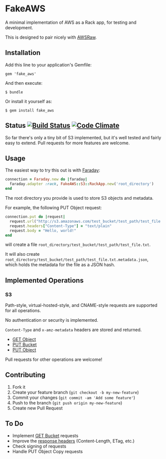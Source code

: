 # FakeAWS

A minimal implementation of AWS as a Rack app, for testing and development.

This is designed to pair nicely with [AWSRaw](https://github.com/envato/awsraw).


## Installation

Add this line to your application's Gemfile:

    gem 'fake_aws'

And then execute:

    $ bundle

Or install it yourself as:

    $ gem install fake_aws


## Status [![Build Status](https://travis-ci.org/envato/fake_aws.png)](https://travis-ci.org/envato/fake_aws) [![Code Climate](https://codeclimate.com/github/envato/fake_aws.png)](https://codeclimate.com/github/envato/fake_aws)

So far there's only a tiny bit of S3 implemented, but it's well tested and
fairly easy to extend. Pull requests for more features are welcome.


## Usage

The easiest way to try this out is with [Faraday](https://github.com/lostisland/faraday):

```ruby
connection = Faraday.new do |faraday|
  faraday.adapter :rack, FakeAWS::S3::RackApp.new('root_directory')
end
```

The root directory you provide is used to store S3 objects and metadata.

For example, the following PUT Object request:

```ruby
connection.put do |request|
  request.url("http://s3.amazonaws.com/test_bucket/test_path/test_file.txt")
  request.headers["Content-Type"] = "text/plain"
  request.body = "Hello, world!"
end
```

will create a file `root_directory/test_bucket/test_path/test_file.txt`.

It will also create
`root_directory/test_bucket/test_path/test_file.txt.metadata.json`, which holds
the metadata for the file as a JSON hash.


## Implemented Operations

### S3

Path-style, virtual-hosted-style, and CNAME-style requests are supported for
all operations.

No authentication or security is implemented.

`Content-Type` and `x-amz-metadata` headers are stored and returned.

- [GET Object](http://docs.aws.amazon.com/AmazonS3/latest/API/RESTObjectGET.html)
- [PUT Bucket](http://docs.aws.amazon.com/AmazonS3/latest/API/RESTBucketPUT.html)
- [PUT Object](http://docs.aws.amazon.com/AmazonS3/latest/API/RESTObjectPUT.html)

Pull requests for other operations are welcome!


## Contributing

1. Fork it
2. Create your feature branch (`git checkout -b my-new-feature`)
3. Commit your changes (`git commit -am 'Add some feature'`)
4. Push to the branch (`git push origin my-new-feature`)
5. Create new Pull Request

## To Do

- Implement [GET Bucket](http://docs.aws.amazon.com/AmazonS3/latest/API/RESTBucketGET.html) requests
- Improve the [response headers](http://docs.aws.amazon.com/AmazonS3/latest/API/RESTCommonResponseHeaders.html) (Content-Length, ETag, etc.)
- Check signing of requests
- Handle PUT Object Copy requests


